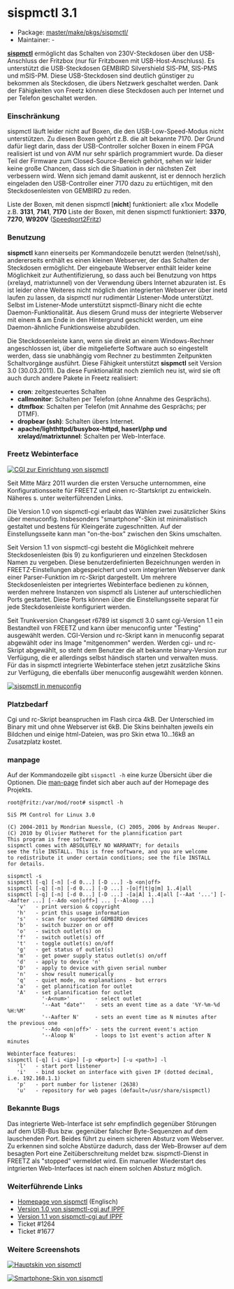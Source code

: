 # sispmctl 3.1
 - Package: [master/make/pkgs/sispmctl/](https://github.com/Freetz-NG/freetz-ng/tree/master/make/pkgs/sispmctl/)
 - Maintainer: -

**[sispmctl](http://sispmctl.sourceforge.net/)**
ermöglicht das Schalten von 230V-Steckdosen über den USB-Anschluss der
Fritzbox (nur für Fritzboxen mit USB-Host-Anschluss). Es unterstützt die
USB-Steckdosen GEMBIRD Silvershield SIS-PM, SIS-PMS und mSIS-PM. Diese
USB-Steckdosen sind deutlich günstiger zu bekommen als Steckdosen, die
übers Netzwerk geschaltet werden. Dank der Fähigkeiten von Freetz können
diese Steckdosen auch per Internet und per Telefon geschaltet werden.

### Einschränkung

sispmctl läuft leider nicht auf Boxen, die den USB-Low-Speed-Modus nicht
unterstützen. Zu diesen Boxen gehört z.B. die alt bekannte 7170. Der
Grund dafür liegt darin, dass der USB-Controller solcher Boxen in einem
FPGA realisiert ist und von AVM nur sehr spärlich programmiert wurde. Da
dieser Teil der Firmware zum Closed-Source-Bereich gehört, sehen wir
leider keine große Chancen, dass sich die Situation in der nächsten Zeit
verbessern wird. Wenn sich jemand damit auskennt, ist er dennoch
herzlich eingeladen den USB-Controller einer 7170 dazu zu ertüchtigen,
mit den Steckdosenleisten von GEMBIRD zu reden.

Liste der Boxen, mit denen sispmctl [**nicht**]
funktioniert: alle x1xx Modelle z.B. **3131**, **7141**, **7170**
Liste der Boxen, mit denen sispmctl funktioniert: **3370**, **7270**,
**W920V**
([Speedport2Fritz](http://www.ip-phone-forum.de/showthread.php?t=172137))

### Benutzung

**sispmctl** kann einerseits per Kommandozeile benutzt werden
(telnet/ssh), andererseits enthält es einen kleinen Webserver, der das
Schalten der Steckdosen ermöglicht. Der eingebaute Webserver enthält
leider keine Möglichkeit zur Authentifizierung, so dass auch bei
Benutzung von https (xrelayd, matrixtunnel) von der Verwendung übers
Internet abzuraten ist. Es ist leider ohne Weiteres nicht möglich den
integrierten Webserver über inetd laufen zu lassen, da sispmctl nur
rudimentär Listener-Mode unterstützt. Selbst im Listener-Mode
unterstützt sispmctl-Binary nicht die echte Daemon-Funktionalität. Aus
diesem Grund muss der integrierte Webserver mit einem & am Ende in den
Hintergrund geschickt werden, um eine Daemon-ähnliche Funktionsweise
abzubilden.

Die Steckdosenleiste kann, wenn sie direkt an einem Windows-Rechner
angeschlossen ist, über die mitgelieferte Software auch so eingestellt
werden, dass sie unabhängig vom Rechner zu bestimmten Zeitpunkten
Schaltvorgänge ausführt. Diese Fähigkeit unterstützt **sispmctl** seit
Version 3.0 (30.03.2011). Da diese Funktionalität noch ziemlich neu ist,
wird sie oft auch durch andere Pakete in Freetz realisiert:

-   **cron**: zeitgesteuertes Schalten
-   **callmonitor**: Schalten per Telefon (ohne Annahme des Gesprächs).
-   **dtmfbox**: Schalten per Telefon (mit Annahme des Gesprächs; per
    DTMF).
-   **dropbear (ssh)**: Schalten übers Internet.
-   **apache/lighthttpd/busybox-httpd, haserl/php und
    xrelayd/matrixtunnel**: Schalten per Web-Interface.

### Freetz Webinterface

[![CGI zur Einrichtung von sispmctl](../screenshots/207_md.jpg)](../screenshots/207.jpg)

Seit Mitte März 2011 wurden die ersten Versuche unternommen, eine
Konfigurationsseite für FREETZ und einen rc-Startskript zu entwickeln.
Näheres s. unter weiterführenden Links.

Die Version 1.0 von sispmctl-cgi erlaubt das Wählen zwei zusätzlicher
Skins über menuconfig. Insbesonders "smartphone"-Skin ist
minimalistisch gestaltet und bestens für Kleingeräte zugeschnitten. Auf
der Einstellungsseite kann man "on-the-box" zwischen den Skins
umschalten.

Seit Version 1.1 von sispmctl-cgi besteht die Möglichkeit mehrere
Steckdosenleisten (bis 9) zu konfigurieren und einzelnen Steckdosen
Namen zu vergeben. Diese benutzerdefinierten Bezeichnungen werden in
FREETZ-Einstellungen abgespeichert und vom integrierten Webserver dank
einer Parser-Funktion im rc-Skript dargestellt. Um mehrere
Steckdosenleisten per integriertes Webinterface bedienen zu können,
werden mehrere Instanzen von sispmctl als Listener auf unterschiedlichen
Ports gestartet. Diese Ports können über die Einstellungsseite separat
für jede Steckdosenleiste konfiguriert werden.

Seit Trunkversion Changeset r6789 ist sispmctl 3.0 samt cgi-Version 1.1 ein
Bestandteil von FREETZ und kann über menuconfig unter "Testing"
ausgewählt werden. CGI-Version und rc-Skript kann in menuconfig separat
abgewählt oder ins Image "mitgenommen" werden. Werden cgi- und
rc-Skript abgewählt, so steht dem Benutzer die alt bekannte
binary-Version zur Verfügung, die er allerdings selbst händisch starten
und verwalten muss. Für das in sispmctl integrierte Webinterface stehen
jetzt zusätzliche Skins zur Verfügung, die ebenfalls über menuconfig
ausgewählt werden können.

[![sispmctl in menuconfig](../screenshots/210_md.jpg)](../screenshots/210.jpg)

### Platzbedarf

Cgi und rc-Skript beanspruchen im Flash circa 4kB. Der Unterschied im
Binary mit und ohne Webserver ist 6kB. Die Skins beinhalten jeweils ein
Bildchen und einige html-Dateien, was pro Skin etwa 10...16kB an
Zusatzplatz kostet.

### manpage

Auf der Kommandozeile gibt `sispmctl -h` eine kurze Übersicht über die
Optionen. Die
[man-page](http://sispmctl.sourceforge.net/#mozTocId756141)
findet sich aber auch auf der Homepage des Projekts.

```
root@fritz:/var/mod/root# sispmctl -h

SiS PM Control for Linux 3.0

(C) 2004-2011 by Mondrian Nuessle, (C) 2005, 2006 by Andreas Neuper.
(C) 2010 by Olivier Matheret for the plannification part
This program is free software.
sispmctl comes with ABSOLUTELY NO WARRANTY; for details
see the file INSTALL. This is free software, and you are welcome
to redistribute it under certain conditions; see the file INSTALL
for details.

sispmctl -s
sispmctl [-q] [-n] [-d 0...] [-D ...] -b <on|off>
sispmctl [-q] [-n] [-d 0...] [-D ...] -[o|f|t|g|m] 1..4|all
sispmctl [-q] [-n] [-d 0...] [-D ...] -[a|A] 1..4|all [--Aat '...'] [--Aafter ...] [--Ado <on|off>] ... [--Aloop ...]
   'v'   - print version & copyright
   'h'   - print this usage information
   's'   - scan for supported GEMBIRD devices
   'b'   - switch buzzer on or off
   'o'   - switch outlet(s) on
   'f'   - switch outlet(s) off
   't'   - toggle outlet(s) on/off
   'g'   - get status of outlet(s)
   'm'   - get power supply status outlet(s) on/off
   'd'   - apply to device 'n'
   'D'   - apply to device with given serial number
   'n'   - show result numerically
   'q'   - quiet mode, no explanations - but errors
   'a'   - get plannification for outlet
   'A'   - set plannification for outlet
           '-A<num>'        - select outlet
           '--Aat "date"'   - sets an event time as a date '%Y-%m-%d %H:%M'
           '--Aafter N'     - sets an event time as N minutes after the previous one
           '--Ado <on|off>' - sets the current event's action
           '--Aloop N'      - loops to 1st event's action after N minutes

Webinterface features:
sispmctl [-q] [-i <ip>] [-p <#port>] [-u <path>] -l
   'l'   - start port listener
   'i'   - bind socket on interface with given IP (dotted decimal, i.e. 192.168.1.1)
   'p'   - port number for listener (2638)
   'u'   - repository for web pages (default=/usr/share/sispmctl)
```

### Bekannte Bugs

Das integrierte Web-Interface ist sehr empfindlich gegenüber Störungen
auf dem USB-Bus bzw. gegenüber falscher Byte-Sequenzen auf dem
lauschenden Port. Beides führt zu einem sicheren Absturz vom Webserver.
Zu erkennen sind solche Abstürze dadurch, dass der Web-Browser auf dem
besagten Port eine Zeitüberschreitung meldet bzw. sispmctl-Dienst in
FREETZ als "stopped" vermeldet wird. Ein manueller Wiederstart des
intgrierten Web-Interfaces ist nach einem solchen Absturz möglich.

### Weiterführende Links

-   [Homepage von
    sispmctl](http://sispmctl.sourceforge.net/) (Englisch)
-   [Version 1.0 von sispmctl-cgi auf
    IPPF](http://www.ip-phone-forum.de/showthread.php?t=232493&p=1690967&viewfull=1#post1690967)
-   [Version 1.1 von sispmctl-cgi auf
    IPPF](http://www.ip-phone-forum.de/showthread.php?t=232493&p=1695596&viewfull=1#post1695596)
-   Ticket #1264
-   Ticket #1677

### Weitere Screenshots

[![Hauptskin von sispmctl](../screenshots/208_md.jpg)](../screenshots/208.jpg)

[![Smartphone-Skin von sispmctl](../screenshots/211_md.jpg)](../screenshots/211.jpg)



